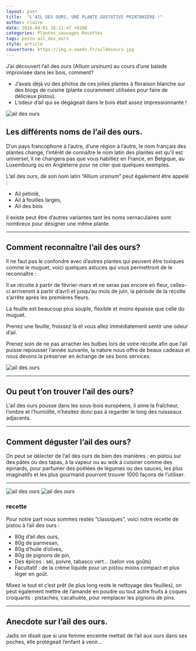 ```yaml
---
layout: post
title:  "L’AIL DES OURS, UNE PLANTE GUSTATIVE PRINTANIÈRE !"
author: claire
date: 2016-04-01 16:11:47 +0200
categories: Plantes_sauvages Recettes
tags: pesto	ail_des_ours
style: article
couverture: https://img.o-seeds.fr/aildesours.jpg
---
```


J’ai découvert l’ail des ours (Allium ursinum)  au cours d’une balade improvisée dans les bois, comment?

- J’avais déjà vu des photos de ces jolies plantes à floraison blanche sur des blogs de cuisine (plante couramment utilisées pour faire de délicieux pistou).
- L’odeur d’ail qui se dégageait dans le bois était assez impressionnante !

<!--more-->

![ail des ours](https://img.o-seeds.fr/aildesours-2.jpg)

## Les différents noms de l’ail des ours.

D’un pays francophone à l’autre, d’une région à l’autre, le nom français des plantes change, l’intérêt de connaître le nom latin des plantes est qu’il est universel, il ne changera pas que vous habitiez en France, en Belgique, au Luxembourg ou en Angleterre pour ne citer que quelques exemples.

L’ail des ours, de son nom latin “Allium ursinum” peut également être appelé :

- Ail pétiolé,
- Ail à feuilles larges,
- Ail des bois

il existe peut être d’autres variantes tant les noms vernaculaires sont nombreux pour désigner une même plante.

---

## Comment reconnaître l’ail des ours?

Il ne faut pas le confondre avec d’autres plantes qui peuvent être toxiques comme le muguet, voici quelques astuces qui vous permettront de le reconnaître :

Il se récolte à partir de février-mars et ne seras pas encore en fleur, celles-ci arriveront à partir d’avril et jusqu’au mois de juin, la période de la récolte s’arrête après les premières fleurs.

La feuille est beaucoup plus souple, flexible et moins épaisse que celle du muguet.

Prenez une feuille, froissez là et vous allez immédiatement sentir une odeur d’ail.

Prenez soin de ne pas arracher les bulbes lors de votre récolte afin que l’ail puisse repousser l’année suivante, la nature nous offre de beaux cadeaux et nous devons la préserver en échange de ses bons services.

![ail des ours](https://img.o-seeds.fr/aildesours-3.jpg)

---

## Ou peut t’on trouver l’ail des ours?

L’ail des ours pousse dans les sous-bois européens, il aime la fraîcheur, l’ombre et l’humidité, n’hésitez donc pas à regarder le long des ruisseaux adjacents.

---

## Comment déguster l’ail des ours?

On peut se délecter de l’ail des ours de bien des manières : en pistou sur des pâtes ou des tapas, à la vapeur ou au wok à cuisiner comme des épinards, pour parfumer des poêlées de légumes ou des sauces, les plus imaginatifs et les plus gourmand pourront trouver 1000 façons de l’utiliser.

---

![ail des ours](https://img.o-seeds.fr/aildesours-4.jpg)
![ail des ours](https://img.o-seeds.fr/aildesours-5.jpg)

### recette

Pour notre part nous sommes restés “classiques”, voici notre recette de pistou à l’ail des ours :

- 80g d’ail des ours,
- 80g de parmesan,
- 80g d’huile d’olives,
- 80g de pignons de pin,
- Des épices : sel, poivre, tabasco vert… (selon vos goûts)
- Facultatif : de la crème liquide pour un pistou moins compact et plus léger en goût.

Mixez le tout et c’est prêt (le plus long reste le nettoyage des feuilles), on peut également mettre de l’amande en poudre ou tout autre fruits à coques croquants : pistaches, cacahuète, pour remplacer les pignons de pins.

---

## Anecdote sur l’ail des ours.

Jadis on disait que si une femme enceinte mettait de l’ail aux ours dans ses poches, elle protégeait l’enfant à venir…